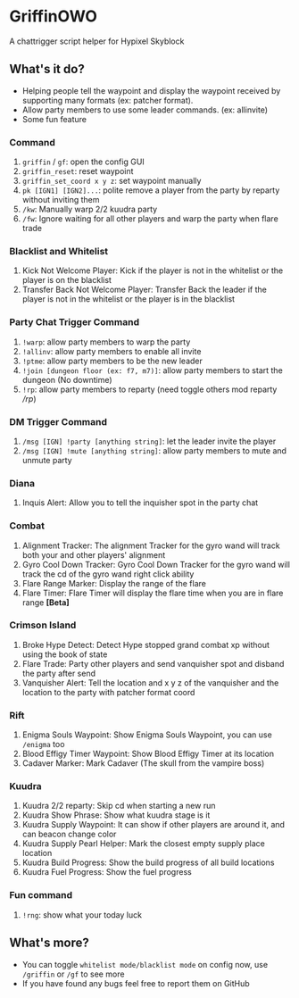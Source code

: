 # GriffinOWO
A chattrigger script helper for Hypixel Skyblock

## What's it do?
* Helping people tell the waypoint and display the waypoint received by supporting many formats (ex: patcher format). 
* Allow party members to use some leader commands. (ex: allinvite)
* Some fun feature

### Command
1. `griffin` / `gf`: open the config GUI
2. `griffin_reset`: reset waypoint
3. `griffin_set_coord x y z`: set waypoint manually
4. `pk [IGN1] [IGN2]...`: polite remove a player from the party by reparty without inviting them
5. `/kw`: Manually warp 2/2 kuudra party
6. `/fw`: Ignore waiting for all other players and warp the party when flare trade

### Blacklist and Whitelist
1. Kick Not Welcome Player: Kick if the player is not in the whitelist or the player is on the blacklist
2. Transfer Back Not Welcome Player: Transfer Back the leader if the player is not in the whitelist or the player is in the blacklist

### Party Chat Trigger Command
1. `!warp`: allow party members to warp the party
2. `!allinv`: allow party members to enable all invite
3. `!ptme`: allow party members to be the new leader
4. `!join [dungeon floor (ex: f7, m7)]`: allow party members to start the dungeon (No downtime)
5. `!rp`: allow party members to reparty (need toggle others mod reparty */rp*)

### DM Trigger Command
1. `/msg [IGN] !party [anything string]`: let the leader invite the player
2. `/msg [IGN] !mute [anything string]`: allow party members to mute and unmute party

### Diana
1. Inquis Alert: Allow you to tell the inquisher spot in the party chat

### Combat
1. Alignment Tracker: The alignment Tracker for the gyro wand will track both your and other players' alignment
2. Gyro Cool Down Tracker: Gyro Cool Down Tracker for the gyro wand will track the cd of the gyro wand right click ability
3. Flare Range Marker: Display the range of the flare
4. Flare Timer: Flare Timer will display the flare time when you are in flare range **[Beta]**

### Crimson Island
1. Broke Hype Detect: Detect Hype stopped grand combat xp without using the book of state
2. Flare Trade: Party other players and send vanquisher spot and disband the party after send
3. Vanquisher Alert: Tell the location and x y z of the vanquisher and the location to the party with patcher format coord

### Rift
1. Enigma Souls Waypoint: Show Enigma Souls Waypoint, you can use `/enigma` too
2. Blood Effigy Timer Waypoint: Show Blood Effigy Timer at its location
3. Cadaver Marker: Mark Cadaver (The skull from the vampire boss)

### Kuudra
1. Kuudra 2/2 reparty: Skip cd when starting a new run
2. Kuudra Show Phrase: Show what kuudra stage is it
3. Kuudra Supply Waypoint: It can show if other players are around it, and can beacon change color
4. Kuudra Supply Pearl Helper: Mark the closest empty supply place location
5. Kuudra Build Progress: Show the build progress of all build locations
6. Kuudra Fuel Progress: Show the fuel progress

### Fun command
1. `!rng`: show what your today luck

## What's more?
* You can toggle `whitelist mode/blacklist mode` on config now, use `/griffin` or `/gf` to see more
* If you have found any bugs feel free to report them on GitHub
